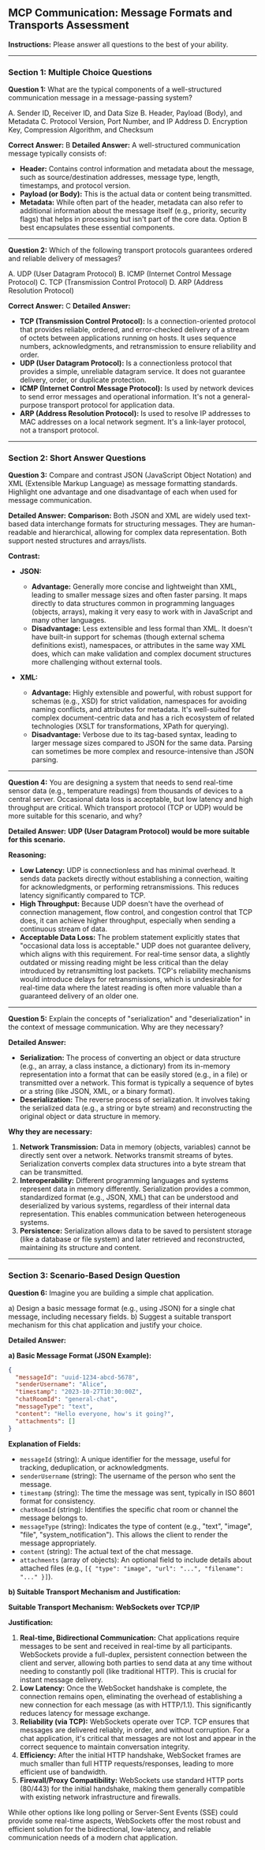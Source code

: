 ## MCP Communication: Message Formats and Transports Assessment

**Instructions:** Please answer all questions to the best of your ability.

---

### Section 1: Multiple Choice Questions

**Question 1:**
What are the typical components of a well-structured communication message in a message-passing system?

A. Sender ID, Receiver ID, and Data Size
B. Header, Payload (Body), and Metadata
C. Protocol Version, Port Number, and IP Address
D. Encryption Key, Compression Algorithm, and Checksum

**Correct Answer:** B
**Detailed Answer:**
A well-structured communication message typically consists of:
*   **Header:** Contains control information and metadata about the message, such as source/destination addresses, message type, length, timestamps, and protocol version.
*   **Payload (or Body):** This is the actual data or content being transmitted.
*   **Metadata:** While often part of the header, metadata can also refer to additional information about the message itself (e.g., priority, security flags) that helps in processing but isn't part of the core data. Option B best encapsulates these essential components.

---

**Question 2:**
Which of the following transport protocols guarantees ordered and reliable delivery of messages?

A. UDP (User Datagram Protocol)
B. ICMP (Internet Control Message Protocol)
C. TCP (Transmission Control Protocol)
D. ARP (Address Resolution Protocol)

**Correct Answer:** C
**Detailed Answer:**
*   **TCP (Transmission Control Protocol):** Is a connection-oriented protocol that provides reliable, ordered, and error-checked delivery of a stream of octets between applications running on hosts. It uses sequence numbers, acknowledgments, and retransmission to ensure reliability and order.
*   **UDP (User Datagram Protocol):** Is a connectionless protocol that provides a simple, unreliable datagram service. It does not guarantee delivery, order, or duplicate protection.
*   **ICMP (Internet Control Message Protocol):** Is used by network devices to send error messages and operational information. It's not a general-purpose transport protocol for application data.
*   **ARP (Address Resolution Protocol):** Is used to resolve IP addresses to MAC addresses on a local network segment. It's a link-layer protocol, not a transport protocol.

---

### Section 2: Short Answer Questions

**Question 3:**
Compare and contrast JSON (JavaScript Object Notation) and XML (Extensible Markup Language) as message formatting standards. Highlight one advantage and one disadvantage of each when used for message communication.

**Detailed Answer:**
**Comparison:**
Both JSON and XML are widely used text-based data interchange formats for structuring messages. They are human-readable and hierarchical, allowing for complex data representation. Both support nested structures and arrays/lists.

**Contrast:**

*   **JSON:**
    *   **Advantage:** Generally more concise and lightweight than XML, leading to smaller message sizes and often faster parsing. It maps directly to data structures common in programming languages (objects, arrays), making it very easy to work with in JavaScript and many other languages.
    *   **Disadvantage:** Less extensible and less formal than XML. It doesn't have built-in support for schemas (though external schema definitions exist), namespaces, or attributes in the same way XML does, which can make validation and complex document structures more challenging without external tools.

*   **XML:**
    *   **Advantage:** Highly extensible and powerful, with robust support for schemas (e.g., XSD) for strict validation, namespaces for avoiding naming conflicts, and attributes for metadata. It's well-suited for complex document-centric data and has a rich ecosystem of related technologies (XSLT for transformations, XPath for querying).
    *   **Disadvantage:** Verbose due to its tag-based syntax, leading to larger message sizes compared to JSON for the same data. Parsing can sometimes be more complex and resource-intensive than JSON parsing.

---

**Question 4:**
You are designing a system that needs to send real-time sensor data (e.g., temperature readings) from thousands of devices to a central server. Occasional data loss is acceptable, but low latency and high throughput are critical. Which transport protocol (TCP or UDP) would be more suitable for this scenario, and why?

**Detailed Answer:**
**UDP (User Datagram Protocol) would be more suitable for this scenario.**

**Reasoning:**
*   **Low Latency:** UDP is connectionless and has minimal overhead. It sends data packets directly without establishing a connection, waiting for acknowledgments, or performing retransmissions. This reduces latency significantly compared to TCP.
*   **High Throughput:** Because UDP doesn't have the overhead of connection management, flow control, and congestion control that TCP does, it can achieve higher throughput, especially when sending a continuous stream of data.
*   **Acceptable Data Loss:** The problem statement explicitly states that "occasional data loss is acceptable." UDP does not guarantee delivery, which aligns with this requirement. For real-time sensor data, a slightly outdated or missing reading might be less critical than the delay introduced by retransmitting lost packets. TCP's reliability mechanisms would introduce delays for retransmissions, which is undesirable for real-time data where the latest reading is often more valuable than a guaranteed delivery of an older one.

---

**Question 5:**
Explain the concepts of "serialization" and "deserialization" in the context of message communication. Why are they necessary?

**Detailed Answer:**
*   **Serialization:** The process of converting an object or data structure (e.g., an array, a class instance, a dictionary) from its in-memory representation into a format that can be easily stored (e.g., in a file) or transmitted over a network. This format is typically a sequence of bytes or a string (like JSON, XML, or a binary format).
*   **Deserialization:** The reverse process of serialization. It involves taking the serialized data (e.g., a string or byte stream) and reconstructing the original object or data structure in memory.

**Why they are necessary:**
1.  **Network Transmission:** Data in memory (objects, variables) cannot be directly sent over a network. Networks transmit streams of bytes. Serialization converts complex data structures into a byte stream that can be transmitted.
2.  **Interoperability:** Different programming languages and systems represent data in memory differently. Serialization provides a common, standardized format (e.g., JSON, XML) that can be understood and deserialized by various systems, regardless of their internal data representation. This enables communication between heterogeneous systems.
3.  **Persistence:** Serialization allows data to be saved to persistent storage (like a database or file system) and later retrieved and reconstructed, maintaining its structure and content.

---

### Section 3: Scenario-Based Design Question

**Question 6:**
Imagine you are building a simple chat application.

a) Design a basic message format (e.g., using JSON) for a single chat message, including necessary fields.
b) Suggest a suitable transport mechanism for this chat application and justify your choice.

**Detailed Answer:**

**a) Basic Message Format (JSON Example):**

```json
{
  "messageId": "uuid-1234-abcd-5678",
  "senderUsername": "Alice",
  "timestamp": "2023-10-27T10:30:00Z",
  "chatRoomId": "general-chat",
  "messageType": "text",
  "content": "Hello everyone, how's it going?",
  "attachments": []
}
```

**Explanation of Fields:**
*   `messageId` (string): A unique identifier for the message, useful for tracking, deduplication, or acknowledgments.
*   `senderUsername` (string): The username of the person who sent the message.
*   `timestamp` (string): The time the message was sent, typically in ISO 8601 format for consistency.
*   `chatRoomId` (string): Identifies the specific chat room or channel the message belongs to.
*   `messageType` (string): Indicates the type of content (e.g., "text", "image", "file", "system_notification"). This allows the client to render the message appropriately.
*   `content` (string): The actual text of the chat message.
*   `attachments` (array of objects): An optional field to include details about attached files (e.g., `[{ "type": "image", "url": "...", "filename": "..." }]`).

**b) Suitable Transport Mechanism and Justification:**

**Suitable Transport Mechanism:** **WebSockets over TCP/IP**

**Justification:**
1.  **Real-time, Bidirectional Communication:** Chat applications require messages to be sent and received in real-time by all participants. WebSockets provide a full-duplex, persistent connection between the client and server, allowing both parties to send data at any time without needing to constantly poll (like traditional HTTP). This is crucial for instant message delivery.
2.  **Low Latency:** Once the WebSocket handshake is complete, the connection remains open, eliminating the overhead of establishing a new connection for each message (as with HTTP/1.1). This significantly reduces latency for message exchange.
3.  **Reliability (via TCP):** WebSockets operate over TCP. TCP ensures that messages are delivered reliably, in order, and without corruption. For a chat application, it's critical that messages are not lost and appear in the correct sequence to maintain conversation integrity.
4.  **Efficiency:** After the initial HTTP handshake, WebSocket frames are much smaller than full HTTP requests/responses, leading to more efficient use of bandwidth.
5.  **Firewall/Proxy Compatibility:** WebSockets use standard HTTP ports (80/443) for the initial handshake, making them generally compatible with existing network infrastructure and firewalls.

While other options like long polling or Server-Sent Events (SSE) could provide some real-time aspects, WebSockets offer the most robust and efficient solution for the bidirectional, low-latency, and reliable communication needs of a modern chat application.